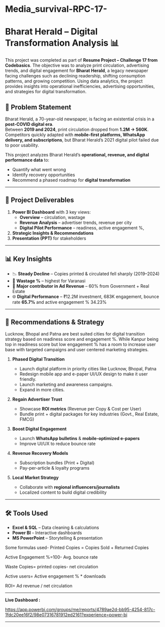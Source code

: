 # Media_survival-RPC-17-
# Bharat Herald – Digital Transformation Analysis 📊
This project was completed as part of **Resume Project – Challenge 17 from Codebasics**. The objective was to analyze print circulation, advertising trends, and digital engagement for **Bharat Herald**, a legacy newspaper facing challenges such as declining readership, shifting consumption patterns, and growing competition. Using data analytics, the project provides insights into operational inefficiencies, advertising opportunities, and strategies for digital transformation.

## 📌 Problem Statement
Bharat Herald, a 70-year-old newspaper, is facing an existential crisis in a **post-COVID digital era**.  
Between **2019 and 2024**, print circulation dropped from **1.2M → 560K**.  
Competitors quickly adapted with **mobile-first platforms, WhatsApp delivery, and subscriptions**, but Bharat Herald’s 2021 digital pilot failed due to poor usability.  

This project analyzes Bharat Herald’s **operational, revenue, and digital performance data** to:  
- Quantify what went wrong  
- Identify recovery opportunities  
- Recommend a phased roadmap for **digital transformation**

---

## 🚀 Project Deliverables
1. **Power BI Dashboard** with 3 key views:
   - **Overview** – circulation, wastage
   - **Revenue Analysis** – advertiser trends, revenue per city
   - **Digital Pilot Performance** – readiness, active engagement %, 
2. **Strategic Insights & Recommendations**
3. **Presentation (PPT)** for stakeholders

---

## 📊 Key Insights
- 📉 **Steady Decline** – Copies printed & circulated fell sharply (2019–2024)  
- 📰 **Wastage %** – highest for Varanasi
- 📢 **Major contributor in Ad Revenue** – 60% from Government + Real Estate  
- 🌐 **Digital Performance** – ₹12.2M investment, 683K engagement, bounce rate **65.7%** and active engagement % 34.23% 



---

## 📌 Recommendations & Strategy
  Lucknow, Bhopal and Patna are best suited cities for digital transition strategy based on readiness score and engagement %.
While Kanpur being top in readiness  score but low engagement % has a room to increase user base with targeted campaigns and user centered marketing strategies.

1. **Phased Digital Transition**  
   - Launch digital platform in priority cities like Lucknow, Bhopal, Patna
   - Redesign mobile app and e-paper UI/UX design to make it user friendly.
   - Launch marketing and awareness campaigns.
   - Expand in more cities.


2. **Regain Advertiser Trust**  
   - Showcase **ROI metrics** (Revenue per Copy & Cost per User)  
   - Bundle print + digital packages for key industries (Govt., Real Estate, FMCG)  

3. **Boost Digital Engagement**  
   - Launch **WhatsApp bulletins** & **mobile-optimized e-papers**  
   - Improve UI/UX to reduce bounce rate  

4. **Revenue Recovery Models**  
   - Subscription bundles (Print + Digital)  
   - Pay-per-article & loyalty programs  

5. **Local Market Strategy**  
   - Collaborate with **regional influencers/journalists**  
   - Localized content to build digital credibility  

---

## 🛠️ Tools Used
- **Excel & SQL** – Data cleaning & calculations  
- **Power BI** – Interactive dashboards  
- **MS PowerPoint** – Storytelling & presentation

Some formulas used-
Printed Copies = Copies Sold + Returned Copies

Active Engagement %=100- Avg. bounce rate

Waste Copies= printed copies- net circulation

Active users= Active engagement % * downloads

ROI= Ad revenue / net circulation

---



**Live Dashboard :**

https://app.powerbi.com/groups/me/reports/4789ae2d-bb95-4254-817c-1fdc20ee16f2/98e07316781912ed2161?experience=power-bi




---
